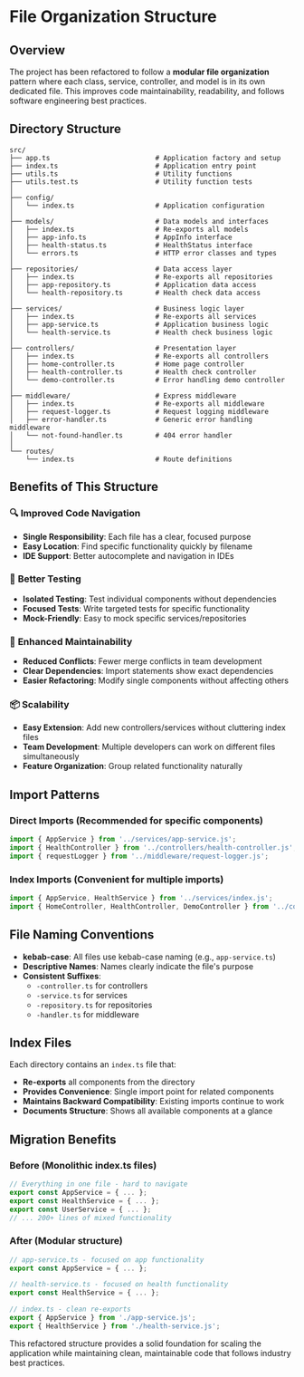 # File Organization Structure

## Overview
The project has been refactored to follow a **modular file organization** pattern where each class, service, controller, and model is in its own dedicated file. This improves code maintainability, readability, and follows software engineering best practices.

## Directory Structure

```
src/
├── app.ts                          # Application factory and setup
├── index.ts                        # Application entry point
├── utils.ts                        # Utility functions
├── utils.test.ts                   # Utility function tests
│
├── config/
│   └── index.ts                    # Application configuration
│
├── models/                         # Data models and interfaces
│   ├── index.ts                    # Re-exports all models
│   ├── app-info.ts                 # AppInfo interface
│   ├── health-status.ts            # HealthStatus interface
│   └── errors.ts                   # HTTP error classes and types
│
├── repositories/                   # Data access layer
│   ├── index.ts                    # Re-exports all repositories
│   ├── app-repository.ts           # Application data access
│   └── health-repository.ts        # Health check data access
│
├── services/                       # Business logic layer
│   ├── index.ts                    # Re-exports all services
│   ├── app-service.ts              # Application business logic
│   └── health-service.ts           # Health check business logic
│
├── controllers/                    # Presentation layer
│   ├── index.ts                    # Re-exports all controllers
│   ├── home-controller.ts          # Home page controller
│   ├── health-controller.ts        # Health check controller
│   └── demo-controller.ts          # Error handling demo controller
│
├── middleware/                     # Express middleware
│   ├── index.ts                    # Re-exports all middleware
│   ├── request-logger.ts           # Request logging middleware
│   ├── error-handler.ts            # Generic error handling middleware
│   └── not-found-handler.ts        # 404 error handler
│
└── routes/
    └── index.ts                    # Route definitions
```

## Benefits of This Structure

### 🔍 **Improved Code Navigation**
- **Single Responsibility**: Each file has a clear, focused purpose
- **Easy Location**: Find specific functionality quickly by filename
- **IDE Support**: Better autocomplete and navigation in IDEs

### 🧪 **Better Testing**
- **Isolated Testing**: Test individual components without dependencies
- **Focused Tests**: Write targeted tests for specific functionality
- **Mock-Friendly**: Easy to mock specific services/repositories

### 🔧 **Enhanced Maintainability**
- **Reduced Conflicts**: Fewer merge conflicts in team development
- **Clear Dependencies**: Import statements show exact dependencies
- **Easier Refactoring**: Modify single components without affecting others

### 📦 **Scalability**
- **Easy Extension**: Add new controllers/services without cluttering index files
- **Team Development**: Multiple developers can work on different files simultaneously
- **Feature Organization**: Group related functionality naturally

## Import Patterns

### Direct Imports (Recommended for specific components)
```typescript
import { AppService } from '../services/app-service.js';
import { HealthController } from '../controllers/health-controller.js';
import { requestLogger } from '../middleware/request-logger.js';
```

### Index Imports (Convenient for multiple imports)
```typescript
import { AppService, HealthService } from '../services/index.js';
import { HomeController, HealthController, DemoController } from '../controllers/index.js';
```

## File Naming Conventions

- **kebab-case**: All files use kebab-case naming (e.g., `app-service.ts`)
- **Descriptive Names**: Names clearly indicate the file's purpose
- **Consistent Suffixes**: 
  - `-controller.ts` for controllers
  - `-service.ts` for services
  - `-repository.ts` for repositories
  - `-handler.ts` for middleware

## Index Files

Each directory contains an `index.ts` file that:
- **Re-exports** all components from the directory
- **Provides Convenience**: Single import point for related components
- **Maintains Backward Compatibility**: Existing imports continue to work
- **Documents Structure**: Shows all available components at a glance

## Migration Benefits

### Before (Monolithic index.ts files)
```typescript
// Everything in one file - hard to navigate
export const AppService = { ... };
export const HealthService = { ... };
export const UserService = { ... };
// ... 200+ lines of mixed functionality
```

### After (Modular structure)
```typescript
// app-service.ts - focused on app functionality
export const AppService = { ... };

// health-service.ts - focused on health functionality  
export const HealthService = { ... };

// index.ts - clean re-exports
export { AppService } from './app-service.js';
export { HealthService } from './health-service.js';
```

This refactored structure provides a solid foundation for scaling the application while maintaining clean, maintainable code that follows industry best practices.